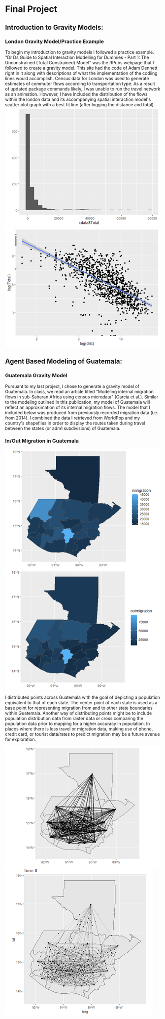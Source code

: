 # Final Project

## Introduction to Gravity Models:
### London Gravity Model/Practice Example
To begin my introduction to gravity models I followed a practice example. "Dr Ds Guide to Spatial Interaction Modelling for Dummies - Part 1: The Unconstrained (Total Constrained) Model" was the RPubs webpage that I followed to create a gravity model. This site had the code of Adam Dennett right in it along with descriptions of what the implementation of the codiing lines would accomplish. Census data for London was used to generate estimates of commuter flows according to transportation type. As a result of updated package commands likely, I was unable to run the travel network as an animation. However, I have included the distribution of the flows within the london data and its accompanying spatial interaction model's scatter plot graph with a best fit line (after logging the distance and total). 
![](london_barplot.png)
![](london_gm.png)

## Agent Based Modeling of Guatemala:
### Guatemala Gravity Model
Pursuant to my last project, I chose to generate a gravity model of Guatemala. In class, we read an article titled "Modeling internal migration flows in sub-Saharan Africa using census microdata" (Garcia et al.). Similar to the modeling outlined in this publication, my model of Guatemala will reflect an approximation of its internal migration flows. The model that I included below was produced from previously recorded migration data (i.e. from 2014). I combined the data I retrieved from WorldPop and my country's shapefiles in order to display the routes taken during travel between the states (or adm1 subdivisions) of Guatemala.  
### In/Out Migration in Guatemala
![](inmigration.png)
![](outmigration.png)

I distributed points across Guatemala with the goal of depicting a population equivalent to that of each state. The center point of each state is used as a base point for representing migration from and to other state boundaries within Guatemala. Another way of distributing points might be to include population distribution data from raster data or cross comparing the population data prior to mapping for a higher accuracy in population. In places where there is less travel or migration data, making use of phone, credit card, or tourist data/rates to predict migration may be a future avenue for exploration. 

![](migration.png)
![](output.gif)
